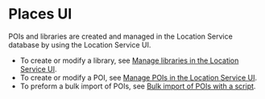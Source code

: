 # Places UI

POIs and libraries are created and managed in the Location Service database by using the Location Service UI.

* To create or modify a library, see [Manage libraries in the Location Service UI](https://github.com/jiabingeng/places-service-docs/tree/49828e84f5b8d9fbd65d193f5162976bd580c807/places-database-management-1/manage-libraries/README.md).
* To create or modify a POI, see [Manage POIs in the Location Service UI](https://github.com/jiabingeng/places-service-docs/tree/49828e84f5b8d9fbd65d193f5162976bd580c807/places-database-management-1/managing-pois-in-the-places-ui/README.md).
* To preform a bulk import of POIs, see [Bulk import of POIs with a script](https://github.com/jiabingeng/places-service-docs/tree/49828e84f5b8d9fbd65d193f5162976bd580c807/places-database-management-1/bulk-import-of-pois/README.md).

